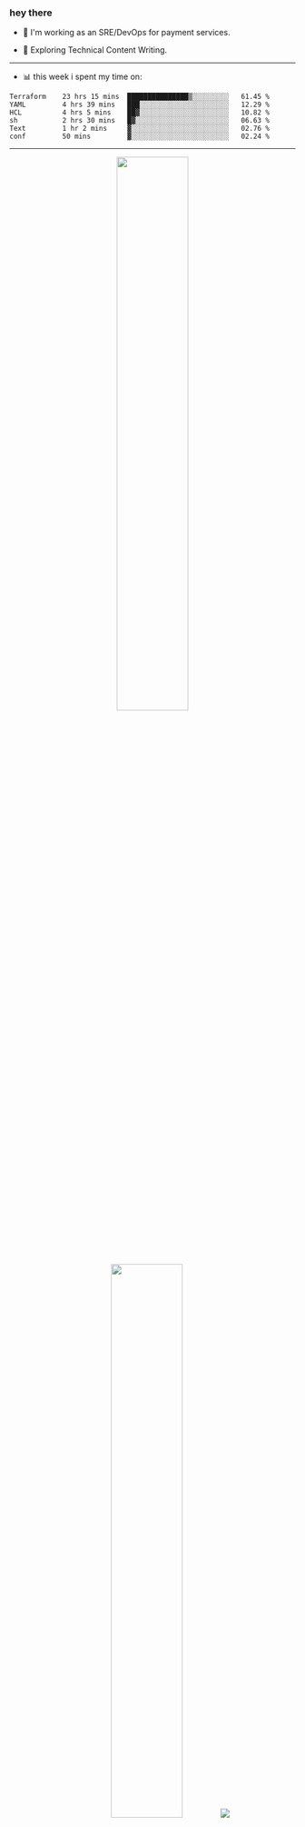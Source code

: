 ### hey there 

- :telescope: I'm working as an SRE/DevOps for payment services.

- :seedling: Exploring Technical Content Writing.

---

- :bar_chart: this week i spent my time on:

<!--START_SECTION:waka-->

```text
Terraform    23 hrs 15 mins  ███████████████▒░░░░░░░░░   61.45 %
YAML         4 hrs 39 mins   ███░░░░░░░░░░░░░░░░░░░░░░   12.29 %
HCL          4 hrs 5 mins    ██▓░░░░░░░░░░░░░░░░░░░░░░   10.82 %
sh           2 hrs 30 mins   █▓░░░░░░░░░░░░░░░░░░░░░░░   06.63 %
Text         1 hr 2 mins     ▓░░░░░░░░░░░░░░░░░░░░░░░░   02.76 %
conf         50 mins         ▓░░░░░░░░░░░░░░░░░░░░░░░░   02.24 %
```

<!--END_SECTION:waka-->

---

<p align="center">
  <img height="50%" width="auto" src ="https://github-readme-stats.vercel.app/api?username=chcdc&show_icons=true&count_private=true&theme=darcula&hide_border=true&hide=issues,contribs&bg_color=00000000">
  <img height="50%" width="auto" src ="https://github-readme-stats.vercel.app/api/top-langs/?username=chcdc&layout=compact&hide_border=true&theme=darcula&bg_color=00000000&langs_count=6&hide=jupyter%20notebook,tex,css,php">
  <img src ="https://github-readme-streak-stats.herokuapp.com?user=chcdc&theme=darcula&hide_border=true&background=FFFFFF00">
  <br>
  <br>
</p>

---
<!--
🏢 The Office quote of day
-->

